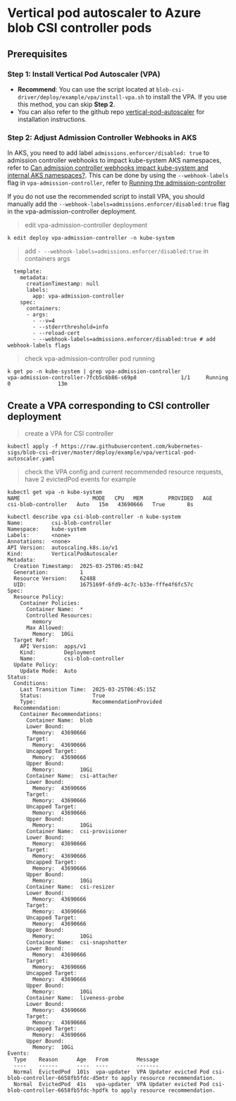 # Vertical pod autoscaler to Azure blob CSI controller pods
## Prerequisites
### Step 1: Install Vertical Pod Autoscaler (VPA)
- **Recommend**: You can use the script located at `blob-csi-driver/deploy/example/vpa/install-vpa.sh` to install the VPA. If you use this method, you can skip **Step 2**.
- You can also refer to the github repo [vertical-pod-autoscaler](https://github.com/kubernetes/autoscaler/blob/master/vertical-pod-autoscaler/README.md) for installation instructions.


### Step 2: Adjust Admission Controller Webhooks in AKS
In AKS, you need to add label `admissions.enforcer/disabled: true` to admission controller webhooks to impact kube-system AKS namespaces, refer to [Can admission controller webhooks impact kube-system and internal AKS namespaces?](https://learn.microsoft.com/en-us/azure/aks/faq#can-admission-controller-webhooks-impact-kube-system-and-internal-aks-namespaces-). This can be done by using the `--webhook-labels` flag in `vpa-admission-controller`, refer to [Running the admission-controller](https://github.com/kubernetes/autoscaler/blob/master/vertical-pod-autoscaler/docs/components.md#:~:text=You%20can%20specify%20a%20comma%20separated%20list%20to%20set%20webhook%20labels%20with%20%2D%2Dwebhook%2Dlabels%2C%20example%20format%3A%20key1%3Avalue1%2Ckey2%3Avalue2.)

If you do not use the recommended script to install VPA, you should manually add the `--webhook-labels=admissions.enforcer/disabled:true` flag in the vpa-admission-controller deployment.

> edit vpa-admission-controller deployment
```
k edit deploy vpa-admission-controller -n kube-system
```
> add `- --webhook-labels=admissions.enforcer/disabled:true` in containers args
```
  template:
    metadata:
      creationTimestamp: null
      labels:
        app: vpa-admission-controller
    spec:
      containers:
      - args:
        - --v=4
        - --stderrthreshold=info
        - --reload-cert
        - --webhook-labels=admissions.enforcer/disabled:true # add webhook-labels flags
```

> check vpa-admission-controller pod running 
```
k get po -n kube-system | grep vpa-admission-controller
vpa-admission-controller-7fcb5c6b86-s69p8              1/1     Running   0               13m
```

## Create a VPA corresponding to CSI controller deployment
> create a VPA for CSI controller
```console
kubectl apply -f https://raw.githubusercontent.com/kubernetes-sigs/blob-csi-driver/master/deploy/example/vpa/vertical-pod-autoscaler.yaml
```
> check the VPA config and current recommended resource requests, have 2 evictedPod events for example
```
kubectl get vpa -n kube-system
NAME                       MODE   CPU   MEM        PROVIDED   AGE
csi-blob-controller   Auto   15m   43690666   True       8s

kubectl describe vpa csi-blob-controller -n kube-system
Name:         csi-blob-controller
Namespace:    kube-system
Labels:       <none>
Annotations:  <none>
API Version:  autoscaling.k8s.io/v1
Kind:         VerticalPodAutoscaler
Metadata:
  Creation Timestamp:  2025-03-25T06:45:04Z
  Generation:          1
  Resource Version:    62488
  UID:                 1675169f-6fd9-4c7c-b33e-fffe4f6fc57c
Spec:
  Resource Policy:
    Container Policies:
      Container Name:  *
      Controlled Resources:
        memory
      Max Allowed:
        Memory:  10Gi
  Target Ref:
    API Version:  apps/v1
    Kind:         Deployment
    Name:         csi-blob-controller
  Update Policy:
    Update Mode:  Auto
Status:
  Conditions:
    Last Transition Time:  2025-03-25T06:45:15Z
    Status:                True
    Type:                  RecommendationProvided
  Recommendation:
    Container Recommendations:
      Container Name:  blob
      Lower Bound:
        Memory:  43690666
      Target:
        Memory:  43690666
      Uncapped Target:
        Memory:  43690666
      Upper Bound:
        Memory:        10Gi
      Container Name:  csi-attacher
      Lower Bound:
        Memory:  43690666
      Target:
        Memory:  43690666
      Uncapped Target:
        Memory:  43690666
      Upper Bound:
        Memory:        10Gi
      Container Name:  csi-provisioner
      Lower Bound:
        Memory:  43690666
      Target:
        Memory:  43690666
      Uncapped Target:
        Memory:  43690666
      Upper Bound:
        Memory:        10Gi
      Container Name:  csi-resizer
      Lower Bound:
        Memory:  43690666
      Target:
        Memory:  43690666
      Uncapped Target:
        Memory:  43690666
      Upper Bound:
        Memory:        10Gi
      Container Name:  csi-snapshotter
      Lower Bound:
        Memory:  43690666
      Target:
        Memory:  43690666
      Uncapped Target:
        Memory:  43690666
      Upper Bound:
        Memory:        10Gi
      Container Name:  liveness-probe
      Lower Bound:
        Memory:  43690666
      Target:
        Memory:  43690666
      Uncapped Target:
        Memory:  43690666
      Upper Bound:
        Memory:  10Gi
Events:
  Type    Reason      Age   From         Message
  ----    ------      ----  ----         -------
  Normal  EvictedPod  101s  vpa-updater  VPA Updater evicted Pod csi-blob-controller-6658fb5fdc-d5mtr to apply resource recommendation.
  Normal  EvictedPod  41s   vpa-updater  VPA Updater evicted Pod csi-blob-controller-6658fb5fdc-hpdfk to apply resource recommendation.
```